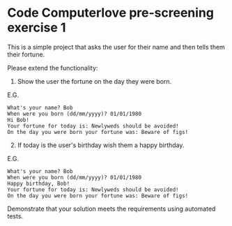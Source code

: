 # Code Computerlove pre-screening exercise 1

This is a simple project that asks the user for their name and then tells them their fortune.

Please extend the functionality:

1. Show the user the fortune on the day they were born.

E.G.
```
What's your name? Bob
When were you born (dd/mm/yyyy)? 01/01/1980
Hi Bob!
Your fortune for today is: Newlyweds should be avoided!
On the day you were born your fortune was: Beware of figs!
```

2. If today is the user's birthday wish them a happy birthday.

E.G.
```
What's your name? Bob
When were you born (dd/mm/yyyy)? 01/01/1980
Happy birthday, Bob!
Your fortune for today is: Newlyweds should be avoided!
On the day you were born your fortune was: Beware of figs!
```

Demonstrate that your solution meets the requirements using automated tests.
